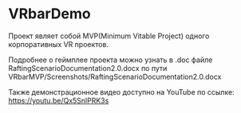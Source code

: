 # VRbarDemo

Проект являет собой MVP(Minimum Vitable Project) одного корпоративных VR проектов.

Подробнее о геймплее проекта можно узнать в .doc файле RaftingScenarioDocumentation2.0.docx по пути VRbarMVP/Screenshots/RaftingScenarioDocumentation2.0.docx

Также демонстрационное видео доступно на YouTube по ссылке: https://youtu.be/Qx5SnlPRK3s  
